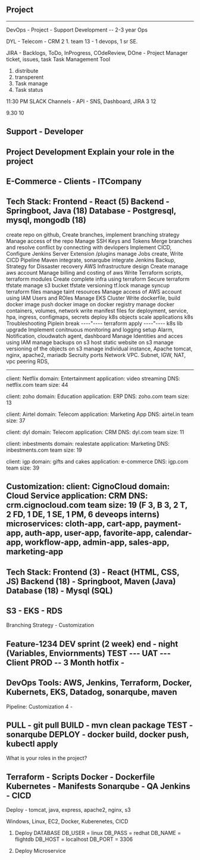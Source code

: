 ## Project 
----------

DevOps - Project - Support
Development -- 2-3 year
Ops 

DYL - Telecom - CRM 2 1.
team 13 - 1 devops, 1 sr SE.

JIRA - Backlogs, ToDo, InProgress, COdeReview, DOne - Project Manager
ticket, issues, task
Task Management Tool

1. distribute
2. transperent
3. Task manage
4. Task status

11:30 PM
SLACK Channels - API - SNS, Dashboard, JIRA
3 12 

9.30 10


Support - Developer
--------------------
Project Development
Explain your role in the project 
--------------------
E-Commerce - 
Clients - ITCompany
--------------------
Tech Stack:
Frontend - React (5)
Backend - Springboot, Java (18)
Database - Postgresql, mysql, mongodb (18)
--------------------

create repo on github,
Create branches, implement branching strategy
Manage access of the repo
Manage SSH Keys and Tokens
Merge branches and resolve conflict by connecting with devlopers
Implement CICD,
Configure Jenkins Server
Extension /plugins manage
Jobs create, Write CICD Pipeline
Maven integrate, sonarqube integrate
Jenkins Backup, Strategy for Dissaster recovery
AWS Infrastructure design
Create manage aws account
Manage billing and costing of aws
Write Terraform scripts, terraform modules
Create complete infra using terraform
Secure terraform tfstate
manage s3 bucket tfstate versioning
tf.lock manage 
syncup terraform files
manage taint resources
Manage access of AWS account using IAM Users and ROles
Manage EKS Cluster
Write dockerfile, build docker image
push docker image on docker registry
manage docker containers, volumes, network
write manifest files for deployment, service, hpa, ingress, configmaps, secrets
deploy k8s objects
scale applications k8s
Troubleshooting Piplein break
----"---- terraform apply 
----"---- k8s lib upgrade 
Implement conitnuous monitoring and logging setup
Alarm, Notification, cloudwatch agent, dashboard
Manage Identities and acces using IAM
manage backups on s3
host static website on s3
manage versioning of the objects on s3
manage individual instance, Apache tomcat, nginx, apache2, mariadb
Secruity ports
Network VPC. Subnet, IGW, NAT, vpc peering
RDS, 

------------------------


client: Netflix
domain: Entertainment
application: video streaming
DNS: netflix.com
team size: 44

client: zoho
domain: Education
application: ERP
DNS: zoho.com
team size: 13

client: Airtel
domain: Telecom
application: Marketing App
DNS: airtel.in
team size: 37

client: dyl
domain: Telecom
application: CRM
DNS: dyl.com
team size: 11

client: inbestments
domain: realestate
application: Marketing
DNS: inbestments.com
team size: 19

client: igp
domain: gifts and cakes
application: e-commerce
DNS: igp.com
team size: 39





Customization:
client: CignoCloud
domain: Cloud Service
application: CRM
DNS: crm.cignocloud.com
team size: 19 (F 3, B 3, 2 T, 2 FD, 1 DE, 1 SE, 1 PM, 6 deveops interns)
microservices: cloth-app, cart-app, payment-app, auth-app, user-app, favorite-app, calendar-app, workflow-app, admin-app, sales-app, marketing-app
------------------
Tech Stack:
    Frontend (3) - React (HTML, CSS, JS)
    Backend (18) - Springboot, Maven (Java)
    Database (18) - Mysql (SQL)
------------------
S3 - EKS - RDS
------------------
Branching Strategy - Customization

Feature-1234
DEV   sprint (2 week) end - night (Variables, Enviornments)
TEST --- 
UAT --- Client
PROD --   3 Month
hotfix - 
-----------------
DevOps Tools: AWS, Jenkins, Terraform, Docker, Kubernets, EKS, Datadog, sonarqube, maven
-----------------
Pipeline: Customization
4 - 

PULL - git pull
BUILD - mvn clean package 
TEST - sonarqube
DEPLOY - docker build, docker push, kubectl apply
-----------------

What is your roles in the project?

Terraform - Scripts
Docker - Dockerfile
Kubernetes - Manifests
Sonarqube - QA
Jenkins - CICD
-----------------------

Deploy - tomcat, java, express, apache2, nginx, s3

Windows, Linux, EC2, Docker, Kuberenetes, CICD


1. Deploy DATABASE
DB_USER = linux
DB_PASS = redhat
DB_NAME = flightdb
DB_HOST = localhost
DB_PORT = 3306

2. Deploy Microservice





